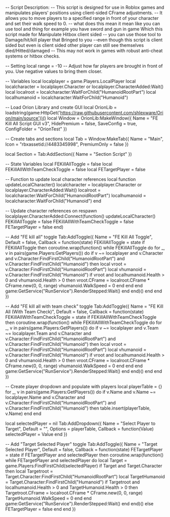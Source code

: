 -- Script Description:
-- This script is designed for use in Roblox games and manipulates players' positions using client-sided CFrame adjustments.
-- It allows you to move players to a specified range in front of your character and set their walk speed to 0.
-- what does this mean it mean like you can use tool and thing for example you have sword and gun in game Which this script made for Manipulate Hitbox client sided
-- you can use those tool to Damage/hit/kill player that Bringed to you
--even though this script is client sided but even is client sided other player can still see themselves died/Hitted/damaged
-- This may not work in games with robust anti-cheat systems or hitbox checks.
 
-- Setting
local range = -10  -- Adjust how far players are brought in front of you. Use negative values to bring them closer.
 
-- Variables
local localplayer = game.Players.LocalPlayer
local localcharacter = localplayer.Character or localplayer.CharacterAdded:Wait()
local localroot = localcharacter:WaitForChild("HumanoidRootPart")
local localhumanoid = localcharacter:WaitForChild("Humanoid")
 
-- Load Orion Library and create GUI
local OrionLib = loadstring(game:HttpGet('https://raw.githubusercontent.com/shlexware/Orion/main/source'))()
local Window = OrionLib:MakeWindow({
    Name = "FE Kill All Script GUI v3",
    HidePremium = false,
    SaveConfig = true,
    ConfigFolder = "OrionTest"
})
 
-- Create tabs and sections
local Tab = Window:MakeTab({
    Name = "Main",
    Icon = "rbxassetid://4483345998",
    PremiumOnly = false
})
 
local Section = Tab:AddSection({
    Name = "Section Script"
})
 
-- State Variables
local FEKillAllToggle = false
local FEKillAllWithTeamCheckToggle = false
local FETargetPlayer = false
 
-- Function to update local character references
local function updateLocalCharacter()
    localcharacter = localplayer.Character or localplayer.CharacterAdded:Wait()
    localroot = localcharacter:WaitForChild("HumanoidRootPart")
    localhumanoid = localcharacter:WaitForChild("Humanoid")
end
 
-- Update character references on respawn
localplayer.CharacterAdded:Connect(function()
    updateLocalCharacter()
    FEKillAllToggle = false
    FEKillAllWithTeamCheckToggle = false
    FETargetPlayer = false
end)
 
-- Add "FE kill all" toggle
Tab:AddToggle({
    Name = "FE Kill All Toggle",
    Default = false,
    Callback = function(state)
        FEKillAllToggle = state
        if FEKillAllToggle then
            coroutine.wrap(function()
                while FEKillAllToggle do
                    for _, v in pairs(game.Players:GetPlayers()) do
                        if v ~= localplayer and v.Character and v.Character:FindFirstChild("HumanoidRootPart") and v.Character:FindFirstChild("Humanoid") then
                            local vroot = v.Character:FindFirstChild("HumanoidRootPart")
                            local vhumanoid = v.Character:FindFirstChild("Humanoid")
                            if vroot and localhumanoid.Health > 0 and vhumanoid.Health > 0 then
                                vroot.CFrame = localroot.CFrame * CFrame.new(0, 0, range)
                                vhumanoid.WalkSpeed = 0
                            end
                        end
                    end
                    game:GetService("RunService").RenderStepped:Wait()
                end
            end)()
        end
    end
})
 
-- Add "FE kill all with team check" toggle
Tab:AddToggle({
    Name = "FE Kill All (With Team Check)",
    Default = false,
    Callback = function(state)
        FEKillAllWithTeamCheckToggle = state
        if FEKillAllWithTeamCheckToggle then
            coroutine.wrap(function()
                while FEKillAllWithTeamCheckToggle do
                    for _, v in pairs(game.Players:GetPlayers()) do
                        if v ~= localplayer and v.Team ~= localplayer.Team and v.Character and v.Character:FindFirstChild("HumanoidRootPart") and v.Character:FindFirstChild("Humanoid") then
                            local vroot = v.Character:FindFirstChild("HumanoidRootPart")
                            local vhumanoid = v.Character:FindFirstChild("Humanoid")
                            if vroot and localhumanoid.Health > 0 and vhumanoid.Health > 0 then
                                vroot.CFrame = localroot.CFrame * CFrame.new(0, 0, range)
                                vhumanoid.WalkSpeed = 0
                            end
                        end
                    end
                    game:GetService("RunService").RenderStepped:Wait()
                end
            end)()
        end
    end
})
 
-- Create player dropdown and populate with players
local playerTable = {}
for _, v in pairs(game.Players:GetPlayers()) do
    if v.Name and v.Name ~= localplayer.Name and v.Character and v.Character:FindFirstChild("HumanoidRootPart") and v.Character:FindFirstChild("Humanoid") then
        table.insert(playerTable, v.Name)
    end
end
 
local selectedPlayer = nil
Tab:AddDropdown({
    Name = "Select Player to Target",
    Default = "",
    Options = playerTable,
    Callback = function(Value)
        selectedPlayer = Value
    end
})
 
-- Add "Target Selected Player" toggle
Tab:AddToggle({
    Name = "Target Selected Player",
    Default = false,
    Callback = function(state)
        FETargetPlayer = state
        if FETargetPlayer and selectedPlayer then
            coroutine.wrap(function()
                while FETargetPlayer and selectedPlayer do
                    local Target = game.Players:FindFirstChild(selectedPlayer)
                    if Target and Target.Character then
                        local Targetroot = Target.Character:FindFirstChild("HumanoidRootPart")
                        local TargetHumanoid = Target.Character:FindFirstChild("Humanoid")
                        if Targetroot and localhumanoid.Health > 0 and TargetHumanoid.Health > 0 then
                            Targetroot.CFrame = localroot.CFrame * CFrame.new(0, 0, range)
                            TargetHumanoid.WalkSpeed = 0
                        end
                    end
                    game:GetService("RunService").RenderStepped:Wait()
                end
            end)()
        else
            FETargetPlayer = false
        end
    end
})
